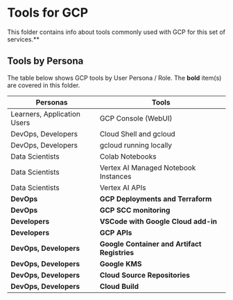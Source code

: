 # Tools for GCP

This folder contains info about tools commonly used with GCP for this set of services.**


## Tools by Persona

The table below shows GCP tools by User Persona / Role.  The **bold** item(s) are covered in this folder.

| Personas  | Tools |
| ------------- | ------------- |
| Learners, Application Users  | GCP Console (WebUI) |
| DevOps, Developers  | Cloud Shell and gcloud  |
| DevOps, Developers  | gcloud running locally |
| Data Scientists  | Colab Notebooks  |
| Data Scientists  | Vertex AI Managed Notebook Instances  |
| Data Scientists  | Vertex AI APIs  |
| **DevOps**  | **GCP Deployments and Terraform**  |
| **DevOps**  | **GCP SCC monitoring**  |
| **Developers**  | **VSCode with Google Cloud add-in**  |
| **Developers**  | **GCP APIs**  |
| **DevOps, Developers**  | **Google Container and Artifact Registries** |
| **DevOps, Developers**  | **Google KMS** |
| **DevOps, Developers**  | **Cloud Source Repositories** |
| **DevOps, Developers**  | **Cloud Build** |